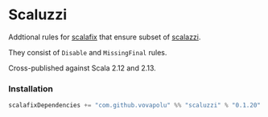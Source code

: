 # Scaluzzi

Addtional rules for [scalafix](https://github.com/scalacenter/scalafix) that ensure subset of [scalazzi](https://github.com/scalaz/scalazzi). 

They consist of `Disable` and `MissingFinal` rules. 

Cross-published against Scala 2.12 and 2.13.

### Installation 

```sbt
scalafixDependencies += "com.github.vovapolu" %% "scaluzzi" % "0.1.20"
```
